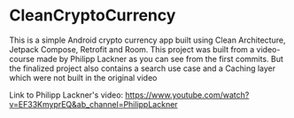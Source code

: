 # CleanCryptoCurrency

This is a simple Android crypto currency app built using Clean Architecture, Jetpack Compose, Retrofit and Room.
This project was built from a video-course made by Philipp Lackner as you can see from the first commits. But the finalized project also contains a search use case
and a Caching layer which were not built in the original video

Link to Philipp Lackner's video: https://www.youtube.com/watch?v=EF33KmyprEQ&ab_channel=PhilippLackner
